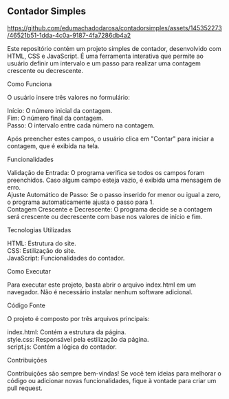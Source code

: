 ## Contador Simples



https://github.com/edumachadodarosa/contadorsimples/assets/145352273/46521b51-1dda-4c0a-9187-4fa7286db4a2


Este repositório contém um projeto simples de contador, desenvolvido com HTML, CSS e JavaScript. É uma ferramenta interativa que permite ao usuário definir um intervalo e um passo para realizar uma contagem crescente ou decrescente.

Como Funciona

O usuário insere três valores no formulário:

Início: O número inicial da contagem.<br>
Fim: O número final da contagem.<br>
Passo: O intervalo entre cada número na contagem.<br>

Após preencher estes campos, o usuário clica em "Contar" para iniciar a contagem, que é exibida na tela.

Funcionalidades


Validação de Entrada: O programa verifica se todos os campos foram preenchidos. Caso algum campo esteja vazio, é exibida uma mensagem de erro.<br>
Ajuste Automático de Passo: Se o passo inserido for menor ou igual a zero, o programa automaticamente ajusta o passo para 1.<br>
Contagem Crescente e Decrescente: O programa decide se a contagem será crescente ou decrescente com base nos valores de início e fim.


Tecnologias Utilizadas


HTML: Estrutura do site.<br>
CSS: Estilização do site.<br>
JavaScript: Funcionalidades do contador.


Como Executar

Para executar este projeto, basta abrir o arquivo index.html em um navegador. Não é necessário instalar nenhum software adicional.

Código Fonte

O projeto é composto por três arquivos principais:

index.html: Contém a estrutura da página.<br>
style.css: Responsável pela estilização da página.<br>
script.js: Contém a lógica do contador.

Contribuições

Contribuições são sempre bem-vindas! Se você tem ideias para melhorar o código ou adicionar novas funcionalidades, fique à vontade para criar um pull request.
